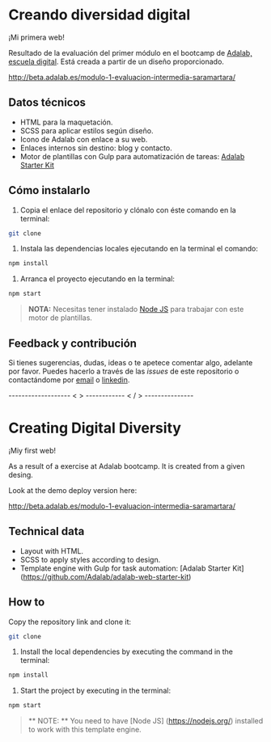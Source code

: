 # Creando diversidad digital

¡Mi primera web!

Resultado de la evaluación del primer módulo en el bootcamp de [Adalab, escuela digital](https://adalab.es/).
Está creada a partir de un diseño proporcionado.

http://beta.adalab.es/modulo-1-evaluacion-intermedia-saramartara/

## Datos técnicos

- HTML para la maquetación.
- SCSS para aplicar estilos según diseño.
- Icono de Adalab con enlace a su web.
- Enlaces internos sin destino: blog y contacto.
- Motor de plantillas con Gulp para automatización de tareas: [Adalab Starter Kit](https://github.com/Adalab/adalab-web-starter-kit)

## Cómo instalarlo

1. Copia el enlace del repositorio y clónalo con éste comando en la terminal:

```bash
git clone
```

1. Instala las dependencias locales ejecutando en la terminal el comando:

```bash
npm install
```

1. Arranca el proyecto ejecutando en la terminal:

```bash
npm start
```

> **NOTA:** Necesitas tener instalado [Node JS](https://nodejs.org/) para trabajar con este motor de plantillas.

## Feedback y contribución

Si tienes sugerencias, dudas, ideas o te apetece comentar algo, adelante por favor. Puedes hacerlo a través de las _issues_ de este repositorio o contactándome por [email](mailto:saramartinezaragon@gmail.com) o [linkedin](https://www.linkedin.com/in/saramartara/).

------------------- < > ------------ < / > ---------------

# Creating Digital Diversity

¡Miy first web!

As a result of a exercise at Adalab bootcamp. It is created from a given desing.

Look at the demo deploy version here:

http://beta.adalab.es/modulo-1-evaluacion-intermedia-saramartara/

## Technical data

- Layout with HTML.
- SCSS to apply styles according to design.
- Template engine with Gulp for task automation: [Adalab Starter Kit] (https://github.com/Adalab/adalab-web-starter-kit)

## How to

Copy the repository link and clone it:

```bash
git clone
```

1. Install the local dependencies by executing the command in the terminal:

```bash
npm install
```

1. Start the project by executing in the terminal:

```bash
npm start
```

> ** NOTE: ** You need to have [Node JS] (https://nodejs.org/) installed to work with this template engine.
